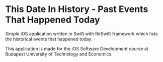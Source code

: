 # This Date In History - Past Events That Happened Today
Simple iOS application written in Swift with ReSwift framework which lists the historical events that happened today.

This application is made for the iOS Software Development course at Budapest University of Technology and Economics.
